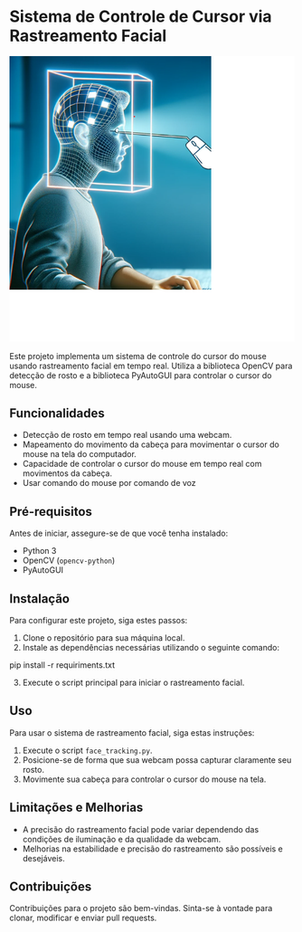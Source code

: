 

# Sistema de Controle de Cursor via Rastreamento Facial


![Rastreamento Facial](imgeex.png)


Este projeto implementa um sistema de controle do cursor do mouse usando rastreamento facial em tempo real. Utiliza a biblioteca OpenCV para detecção de rosto e a biblioteca PyAutoGUI para controlar o cursor do mouse.

## Funcionalidades

- Detecção de rosto em tempo real usando uma webcam.
- Mapeamento do movimento da cabeça para movimentar o cursor do mouse na tela do computador.
- Capacidade de controlar o cursor do mouse em tempo real com movimentos da cabeça.
- Usar comando do mouse por comando de voz

## Pré-requisitos

Antes de iniciar, assegure-se de que você tenha instalado:

- Python 3
- OpenCV (`opencv-python`)
- PyAutoGUI

## Instalação

Para configurar este projeto, siga estes passos:

1. Clone o repositório para sua máquina local.
2. Instale as dependências necessárias utilizando o seguinte comando:

pip install -r requiriments.txt


3. Execute o script principal para iniciar o rastreamento facial.

## Uso

Para usar o sistema de rastreamento facial, siga estas instruções:

1. Execute o script `face_tracking.py`.
2. Posicione-se de forma que sua webcam possa capturar claramente seu rosto.
3. Movimente sua cabeça para controlar o cursor do mouse na tela.

## Limitações e Melhorias

- A precisão do rastreamento facial pode variar dependendo das condições de iluminação e da qualidade da webcam.
- Melhorias na estabilidade e precisão do rastreamento são possíveis e desejáveis.

## Contribuições

Contribuições para o projeto são bem-vindas. Sinta-se à vontade para clonar, modificar e enviar pull requests.
